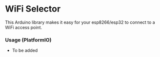 # WiFi Selector

This Arduino library makes it easy for your esp8266/esp32 to connect to a WiFi access point.

### Usage (PlatformIO)

- To be added
